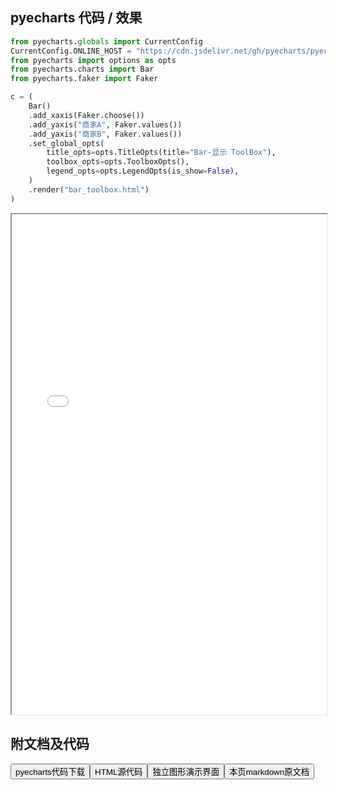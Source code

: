 
## pyecharts 代码 / 效果

```python
from pyecharts.globals import CurrentConfig
CurrentConfig.ONLINE_HOST = "https://cdn.jsdelivr.net/gh/pyecharts/pyecharts-assets@latest/assets/"
from pyecharts import options as opts
from pyecharts.charts import Bar
from pyecharts.faker import Faker

c = (
    Bar()
    .add_xaxis(Faker.choose())
    .add_yaxis("商家A", Faker.values())
    .add_yaxis("商家B", Faker.values())
    .set_global_opts(
        title_opts=opts.TitleOpts(title="Bar-显示 ToolBox"),
        toolbox_opts=opts.ToolboxOpts(),
        legend_opts=opts.LegendOpts(is_show=False),
    )
    .render("bar_toolbox.html")
)
```

<iframe width="100%" height="800px" src="/pyecharts/Bar/bar_toolbox.html"></iframe>

## 附文档及代码

<a href="https://cdn.jsdelivr.net/gh/wfy-belief/python/docs/pyecharts/Bar/bar_toolbox.py"><button class="mybutton">pyecharts代码下载</button></a><a href="https://cdn.jsdelivr.net/gh/wfy-belief/python/docs/pyecharts/Bar/bar_toolbox.html"><button class="mybutton">HTML源代码</button></a><a href="https://python.wfyblog.cn/pyecharts/Bar/bar_toolbox.html"><button class="mybutton">独立图形演示界面</button></a><a href="https://cdn.jsdelivr.net/gh/wfy-belief/python/docs/pyecharts/Bar/bar_toolbox.md"><button class="mybutton">本页markdown原文档</button></a>